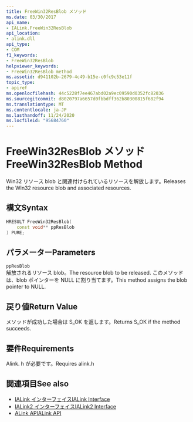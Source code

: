 ```yaml
---
title: FreeWin32ResBlob メソッド
ms.date: 03/30/2017
api_name:
- IALink.FreeWin32ResBlob
api_location:
- alink.dll
api_type:
- COM
f1_keywords:
- FreeWin32ResBlob
helpviewer_keywords:
- FreeWin32ResBlob method
ms.assetid: d941102b-2679-4c49-b15e-c0fc9c53e11f
topic_type:
- apiref
ms.openlocfilehash: 44c5228f7ee467abd02a9ec09590d0352fc82036
ms.sourcegitcommit: d8020797a6657d0fbbdff362b80300815f682f94
ms.translationtype: MT
ms.contentlocale: ja-JP
ms.lasthandoff: 11/24/2020
ms.locfileid: "95684760"
---
```

# <a name="freewin32resblob-method"></a><span data-ttu-id="0efb4-102">FreeWin32ResBlob メソッド</span><span class="sxs-lookup"><span data-stu-id="0efb4-102">FreeWin32ResBlob Method</span></span>

<span data-ttu-id="0efb4-103">Win32 リソース blob と関連付けられているリソースを解放します。</span><span class="sxs-lookup"><span data-stu-id="0efb4-103">Releases the Win32 resource blob and associated resources.</span></span>  
  
## <a name="syntax"></a><span data-ttu-id="0efb4-104">構文</span><span class="sxs-lookup"><span data-stu-id="0efb4-104">Syntax</span></span>  
  
```cpp  
HRESULT FreeWin32ResBlob(  
    const void** ppResBlob  
) PURE;  
```  
  
## <a name="parameters"></a><span data-ttu-id="0efb4-105">パラメーター</span><span class="sxs-lookup"><span data-stu-id="0efb4-105">Parameters</span></span>  

 `ppResBlob`  
 <span data-ttu-id="0efb4-106">解放されるリソース blob。</span><span class="sxs-lookup"><span data-stu-id="0efb4-106">The resource blob to be released.</span></span> <span data-ttu-id="0efb4-107">このメソッドは、blob ポインターを NULL に割り当てます。</span><span class="sxs-lookup"><span data-stu-id="0efb4-107">This method assigns the blob pointer to NULL.</span></span>  
  
## <a name="return-value"></a><span data-ttu-id="0efb4-108">戻り値</span><span class="sxs-lookup"><span data-stu-id="0efb4-108">Return Value</span></span>  

 <span data-ttu-id="0efb4-109">メソッドが成功した場合は S_OK を返します。</span><span class="sxs-lookup"><span data-stu-id="0efb4-109">Returns S_OK if the method succeeds.</span></span>  
  
## <a name="requirements"></a><span data-ttu-id="0efb4-110">要件</span><span class="sxs-lookup"><span data-stu-id="0efb4-110">Requirements</span></span>  

 <span data-ttu-id="0efb4-111">Alink. h が必要です。</span><span class="sxs-lookup"><span data-stu-id="0efb4-111">Requires alink.h</span></span>  
  
## <a name="see-also"></a><span data-ttu-id="0efb4-112">関連項目</span><span class="sxs-lookup"><span data-stu-id="0efb4-112">See also</span></span>

- [<span data-ttu-id="0efb4-113">IALink インターフェイス</span><span class="sxs-lookup"><span data-stu-id="0efb4-113">IALink Interface</span></span>](ialink-interface.md)
- [<span data-ttu-id="0efb4-114">IALink2 インターフェイス</span><span class="sxs-lookup"><span data-stu-id="0efb4-114">IALink2 Interface</span></span>](ialink2-interface.md)
- [<span data-ttu-id="0efb4-115">ALink API</span><span class="sxs-lookup"><span data-stu-id="0efb4-115">ALink API</span></span>](index.md)
